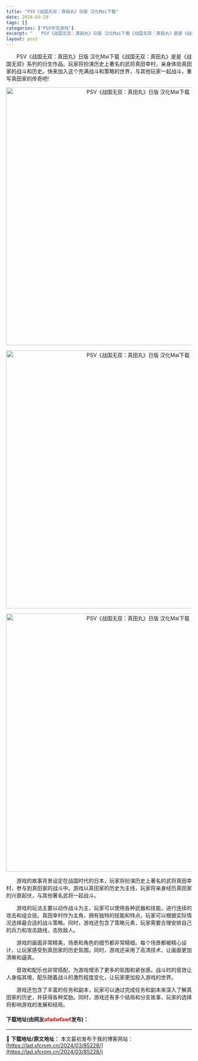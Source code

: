 ```yaml
---
title: "PSV《战国无双：真田丸》日版 汉化Mai下载"
date: 2024-03-29
tags: []
categories: ["PSV中文游戏"]
excerpt: "　　PSV《战国无双：真田丸》日版 汉化Mai下载《战国无双：真田丸》是是《战国无双》系列的衍生作品。玩家将扮演历史上著名的武将真田幸村，亲身体验真田家的战斗和历史。快来加入这个充满战斗和策略的世界，与其他玩家一起战斗，重写真田家的传奇吧! 　　游戏的故事背景设定在战国时代的日本，玩家将扮演历史上著&hellip;"
layout: post
---
```


 <p>　　PSV《战国无双：真田丸》日版 汉化Mai下载《战国无双：真田丸》是是《战国无双》系列的衍生作品。玩家将扮演历史上著名的武将真田幸村，亲身体验真田家的战斗和历史。快来加入这个充满战斗和策略的世界，与其他玩家一起战斗，重写真田家的传奇吧!</p> <p align="center"><img align="" border="0" src="https://lad.sfcrom.cn/wp-content/uploads/2024/03/20240329_660673fb00ad0.webp" width="700" alt="PSV《战国无双：真田丸》日版 汉化Mai下载" /></p> <p align="center"><img align="" border="0" src="https://lad.sfcrom.cn/wp-content/uploads/2024/03/20240329_660673fba0a35.webp" width="700" alt="PSV《战国无双：真田丸》日版 汉化Mai下载" /></p> <p align="center"><img align="" border="0" src="https://lad.sfcrom.cn/wp-content/uploads/2024/03/20240329_660673fc2169d.webp" width="700" alt="PSV《战国无双：真田丸》日版 汉化Mai下载" /></p> <p>　　游戏的故事背景设定在战国时代的日本，玩家将扮演历史上著名的武将真田幸村，参与到真田家的战斗中。游戏以真田家的历史为主线，玩家将亲身经历真田家的兴衰起伏，与其他著名武将一起战斗。</p> <p>　　游戏的玩法主要以动作战斗为主，玩家可以使用各种武器和技能，进行连续的攻击和组合技。真田幸村作为主角，拥有独特的技能和特点，玩家可以根据实际情况选择最合适的战斗策略。同时，游戏还包含了策略元素，玩家需要合理安排自己的兵力和攻击路线，击败敌人。</p> <p>　　游戏的画面非常精美，场景和角色的细节都非常精细。每个场景都被精心设计，让玩家感受到真田家的历史氛围。同时，游戏还采用了高清技术，让画面更加清晰和逼真。</p> <p>　　音效和配乐也非常搭配，为游戏增添了更多的氛围和紧张感。战斗时的音效让人身临其境，配乐随着战斗的激烈程度变化，让玩家更加投入游戏的世界。</p> <p>　　游戏还包含了丰富的任务和副本，玩家可以通过完成任务和副本来深入了解真田家的历史，并获得各种奖励。同时，游戏还有多个结局和分支故事，玩家的选择将影响游戏的发展和结局。</p> <p><h4>下载地址(由网友<font color="red">afadwfawf</font>发布)：</h4></p> 

---
📖 **下载地址/原文地址：** 本文最初发布于我的博客网站：[https://lad.sfcrom.cn/2024/03/85228/](https://lad.sfcrom.cn/2024/03/85228/)
